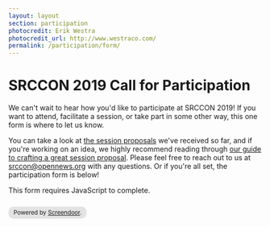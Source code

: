 ```yaml
---
layout: layout
section: participation
photocredit: Erik Westra
photocredit_url: http://www.westraco.com/
permalink: /participation/form/
---
```


# SRCCON 2019 Call for Participation

We can't wait to hear how you'd like to participate at SRCCON 2019! If you want to attend, facilitate a session, or take part in some other way, this one form is where to let us know.

You can take a look at [the session proposals](/sessions/proposals/) we've received so far, and if you're working on an idea, we highly recommend reading through [our guide to crafting a great session proposal](/sessions/proposal-guide). Please feel free to reach out to us at [srccon@opennews.org](mailto:srccon@opennews.org) with any questions. Or if you're all set, the participation form is below!

<script>window.jQuery || document.write('<script src="//code.jquery.com/jquery-2.2.3.min.js"><\/script>')</script><link href="//d3q1ytufopwvkq.cloudfront.net/1/formrenderer.css" rel="stylesheet" /><script src="//d3q1ytufopwvkq.cloudfront.net/1/formrenderer.js"></script>
<form data-formrenderer>This form requires JavaScript to complete.</form>
<small style='display:inline-block;margin-top:10px;background:rgba(0,0,0,0.1);padding:5px 10px;border-radius:10px;'>Powered by <a href='https://www.dobt.co/screendoor/'>Screendoor</a>.</small>
<script>new FormRenderer({"project_id":"7d1mRw1DKN2eQ3RE", "afterSubmit": "/participation/thanks"});</script> 